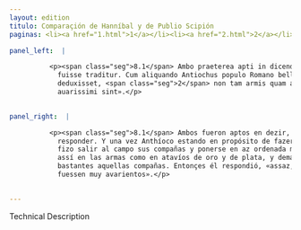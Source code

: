 ```yaml
---
layout: edition
titulo: Comparaçión de Hanníbal y de Publio Scipión
paginas: <li><a href="1.html">1</a></li><li><a href="2.html">2</a></li><li><a href="3.html">3</a></li><li><a href="4.html">4</a></li><li><a href="5.html">5</a></li><li><a href="6.html">6</a></li><li><a href="7.html">7</a></li><li><a href="8.html">8</a></li><li><a href="9.html">9</a></li><li><a href="10.html">10</a></li><li><a href="11.html">11</a></li><li><a href="12.html">12</a></li><li><a href="13.html">13</a></li>

panel_left:  |

          <p><span class="seg">8.1</span> Ambo praeterea apti in dicendo, Hannibal etiam acutus in respondendo
            fuisse traditur. Cum aliquando Antiochus populo Romano bellum illaturus copias in aciem
            deduxisset, <span class="seg">2</span> non tam armis quam auro argentoque ornatas quaesiuit a Poeno an <span class="tooltip">satis haec<span class="tooltiptext">satis instructe hę (add. in marg. instructe) <span class="siglas">N</span> </span></span> copiae sibi uiderentur. Tum ille: «Satis, inquit, o rex, quamuis hostes
            auarissimi sint».</p>
        

panel_right:  |

          <p><span class="seg">8.1</span> Ambos fueron aptos en dezir, y Hanníbal aun dizen que fuesse agudo en
            responder. Y una vez Anthíoco estando en propósito de fazer guerra al pueblo romano,
            fizo salir al campo sus compañas y ponerse en az ordenada muy adornadas, <span class="seg">2</span>
            assí en las armas como en atavíos de oro y de plata, y demandole si le pareçía assaz
            bastantes aquellas compañas. Entonçes él respondió, «assaz, o rey, aunque los enemigos
            fuessen muy avarientos».</p>
        

---
```


Technical Description 